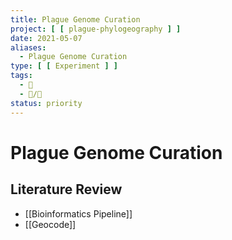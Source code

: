 ```yaml
---
title: Plague Genome Curation
project: [ [ plague-phylogeography ] ]
date: 2021-05-07
aliases:
  - Plague Genome Curation
type: [ [ Experiment ] ]
tags:
  - 🧨
  - 📝/🌱
status: priority
---
```


# Plague Genome Curation

## Literature Review

- [[Bioinformatics Pipeline]]
- [[Geocode]]